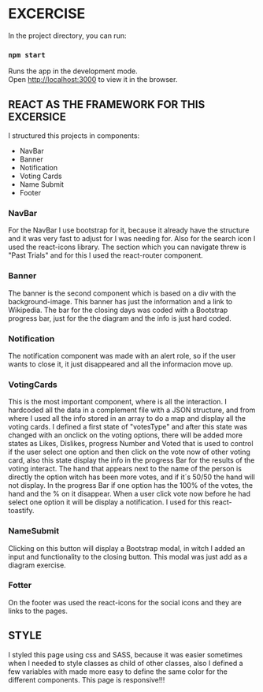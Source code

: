 # EXCERCISE

In the project directory, you can run:

### `npm start`

Runs the app in the development mode.<br />
Open [http://localhost:3000](http://localhost:3000) to view it in the browser.


## REACT AS THE FRAMEWORK FOR THIS EXCERSICE

I structured this projects in components:
- NavBar
- Banner
- Notification
- Voting Cards
- Name Submit
- Footer

### NavBar

For the NavBar I use bootstrap for it, because it already have the structure and it was very fast to adjust for I was needing for.
Also for the search icon I used the react-icons library.
The section which you can navigate threw is "Past Trials" and for this I used the react-router component.

### Banner

The banner is the second component which is based on a div with the background-image.
This banner has just the information and a link to Wikipedia.
The bar for the closing days was coded with a Bootstrap progress bar, just for the the diagram and the info is just hard coded.

### Notification

The notification component was made with an alert role, so if the user wants to close it, it just disappeared and all the informacion move up.

### VotingCards

This is the most important component, where is all the interaction.
I hardcoded all the data in a complement file with a JSON structure, and from where I used all the info stored in an array to do a map and display all the voting cards.
I defined a first state of "votesType" and after this state was changed with an onclick on the voting options, there will be added more states as Likes, Dislikes, progress Number and Voted that is used to control if the user select one option and then click on the vote now of other voting card, also this state display the info in the progress Bar for the results of the voting interact.
The hand that appears next to the name of the person is directly the option witch has been more votes, and if it´s 50/50 the hand will not display.
In the progress Bar if one option has the 100% of the votes, the hand and the % on it disappear.
When a user click vote now before he had select one option it will be display a notification. I used for this react-toastify.


### NameSubmit

Clicking on this button will display a Bootstrap modal, in witch I added an input and functionality to the closing button.
This modal was just add as a diagram exercise.

### Fotter

On the footer was used the react-icons for the social icons and they are links to the pages.

## STYLE

I styled this page using css and SASS, because it was easier sometimes when I needed to style classes as child of other classes, also I defined a few variables with made more easy to define the same color for the different components.
This page is responsive!!!

